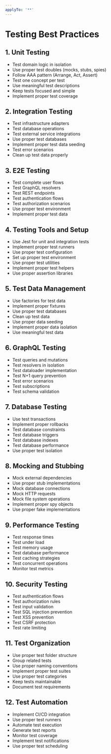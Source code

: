 ```yaml
---
applyTo: '**'
---
```


# Testing Best Practices

## 1. Unit Testing

- Test domain logic in isolation
- Use proper test doubles (mocks, stubs, spies)
- Follow AAA pattern (Arrange, Act, Assert)
- Test one concept per test
- Use meaningful test descriptions
- Keep tests focused and simple
- Implement proper test coverage

## 2. Integration Testing

- Test infrastructure adapters
- Test database operations
- Test external service integrations
- Use proper test databases
- Implement proper test data seeding
- Test error scenarios
- Clean up test data properly

## 3. E2E Testing

- Test complete user flows
- Test GraphQL resolvers
- Test REST endpoints
- Test authentication flows
- Test authorization scenarios
- Use proper test environment
- Implement proper test data

## 4. Testing Tools and Setup

- Use Jest for unit and integration tests
- Implement proper test runners
- Use proper test configuration
- Set up proper test environment
- Use proper test utilities
- Implement proper test helpers
- Use proper assertion libraries

## 5. Test Data Management

- Use factories for test data
- Implement proper fixtures
- Use proper test databases
- Clean up test data
- Use proper data seeding
- Implement proper data isolation
- Use meaningful test data

## 6. GraphQL Testing

- Test queries and mutations
- Test resolvers in isolation
- Test dataloader implementation
- Test N+1 query prevention
- Test error scenarios
- Test subscriptions
- Test schema validation

## 7. Database Testing

- Use test transactions
- Implement proper rollbacks
- Test database constraints
- Test database triggers
- Test database indexes
- Test database performance
- Use proper test isolation

## 8. Mocking and Stubbing

- Mock external dependencies
- Use proper stub implementations
- Mock database connections
- Mock HTTP requests
- Mock file system operations
- Implement proper spy objects
- Use proper fake implementations

## 9. Performance Testing

- Test response times
- Test under load
- Test memory usage
- Test database performance
- Test caching strategies
- Test concurrent operations
- Monitor test metrics

## 10. Security Testing

- Test authentication flows
- Test authorization rules
- Test input validation
- Test SQL injection prevention
- Test XSS prevention
- Test CSRF protection
- Test rate limiting

## 11. Test Organization

- Use proper test folder structure
- Group related tests
- Use proper naming conventions
- Implement proper test suites
- Use proper test categories
- Keep tests maintainable
- Document test requirements

## 12. Test Automation

- Implement CI/CD integration
- Use proper test runners
- Automate test execution
- Generate test reports
- Monitor test coverage
- Implement test notifications
- Use proper test scheduling
